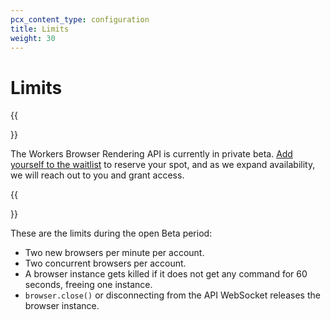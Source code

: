 ```yaml
---
pcx_content_type: configuration
title: Limits
weight: 30
---
```


# Limits

{{<Aside type="warning" header="Join the waitlist">}}

The Workers Browser Rendering API is currently in private beta. [Add yourself to the waitlist](https://www.cloudflare.com/lp/workers-browser-rendering-api/) to reserve your spot, and as we expand availability, we will reach out to you and grant access.

{{</Aside>}}

These are the limits during the open Beta period:

- Two new browsers per minute per account.
- Two concurrent browsers per account.
- A browser instance gets killed if it does not get any command for 60 seconds, freeing one instance.
- `browser.close()` or disconnecting from the API WebSocket releases the browser instance.
